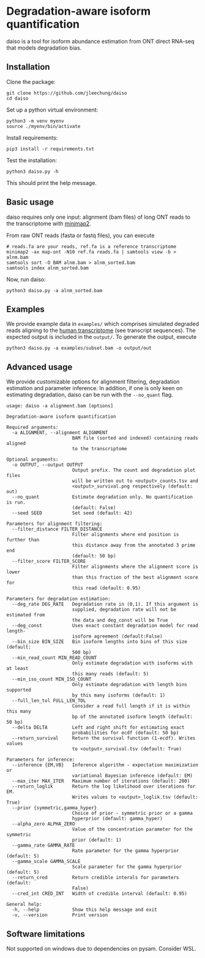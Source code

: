 # Degradation-aware isoform quantification

daiso is a tool for isoform abundance estimation from ONT direct RNA-seq that models degradation bias. 

## Installation

Clone the package:
```
git clone https://github.com/jleechung/daiso
cd daiso
```

Set up a python virtual environment:
```
python3 -m venv myenv
source ./myenv/bin/activate
```

Install requirements:
```
pip3 install -r requirements.txt
```

Test the installation:
```
python3 daiso.py -h
```
This should print the help message.

## Basic usage

daiso requires only one input: alignment (bam files) of long ONT reads to the transcriptome with [minimap2](https://github.com/lh3/minimap2). 

From raw ONT reads (fasta or fastq files), you can execute
```
# reads.fa are your reads, ref.fa is a reference transcriptome
minimap2 -ax map-ont -N10 ref.fa reads.fa | samtools view -b > alnm.bam
samtools sort -O BAM alnm.bam > alnm_sorted.bam
samtools index alnm_sorted.bam
```

Now, run daiso:
```
python3 daiso.py -a alnm_sorted.bam
```

## Examples

We provide example data in `examples/` which comprises simulated degraded reads aligning to the [human transcriptome](https://www.gencodegenes.org/human/) (see transcript sequences). The expected output is included in the `output/`. To generate the output, execute
```
python3 daiso.py -a examples/subset.bam -o output/out
```

## Advanced usage

We provide customizable options for alignment filtering, degradation estimation and parameter inference. In addition, if one is only keen on estimating degradation, daiso can be run with the `--no_quant` flag. 

```
usage: daiso -a alignment.bam [options]

Degradation-aware isoform quantification

Required arguments:
  -a ALIGNMENT, --alignment ALIGNMENT
                        BAM file (sorted and indexed) containing reads aligned
                        to the transcriptome

Optional arguments:
  -o OUTPUT, --output OUTPUT
                        Output prefix. The count and degradation plot files
                        will be written out to <output>_counts.tsv and
                        <output>_survival.png respectively (default: out)
  --no_quant            Estimate degradation only. No quantification is run.
                        (default: False)
  --seed SEED           Set seed (default: 42)

Parameters for alignment filtering:
  --filter_distance FILTER_DISTANCE
                        Filter alignments where end position is further than
                        this distance away from the annotated 3 prime end
                        (default: 50 bp)
  --filter_score FILTER_SCORE
                        Filter alignments where the alignment score is lower
                        than this fraction of the best alignment score for
                        this read (default: 0.95)

Parameters for degradation estimation:
  --deg_rate DEG_RATE   Degradation rate in (0,1). If this argument is
                        supplied, degradation rate will not be estimated from
                        the data and deg_const will be True
  --deg_const           Uses exact constant degradation model for read length-
                        isoform agreement (default:False)
  --bin_size BIN_SIZE   Bin isoform lengths into bins of this size (default:
                        500 bp)
  --min_read_count MIN_READ_COUNT
                        Only estimate degradation with isoforms with at least
                        this many reads (default: 5)
  --min_iso_count MIN_ISO_COUNT
                        Only estimate degradation with length bins supported
                        by this many isoforms (default: 1)
  --full_len_tol FULL_LEN_TOL
                        Consider a read full length if it is within this many
                        bp of the annotated isoform length (default: 50 bp)
  --delta DELTA         Left and right shift for estimating exact
                        probabilities for ecdf (default: 50 bp)
  --return_survival     Return the survival function (1-ecdf). Writes values
                        to <output>_survival.tsv (default: True)

Parameters for inference:
  --inference {EM,VB}   Inference algorithm - expectation maximization or
                        variational Bayesian inference (default: EM)
  --max_iter MAX_ITER   Maximum number of iterations (default: 200)
  --return_loglik       Return the log likelihood over iterations for EM.
                        Writes values to <output>_loglik.tsv (default: True)
  --prior {symmetric,gamma_hyper}
                        Choice of prior - symmetric prior or a gamma
                        hyperprior (default: gamma_hyper)
  --alpha_zero ALPHA_ZERO
                        Value of the concentration parameter for the symmetric
                        prior (default: 1)
  --gamma_rate GAMMA_RATE
                        Rate parameter for the gamma hyperprior (default: 5)
  --gamma_scale GAMMA_SCALE
                        Scale parameter for the gamma hyperprior (default: 5)
  --return_cred         Return credible interals for parameters (default:
                        False)
  --cred_int CRED_INT   Width of credible interval (default: 0.95)

General help:
  -h, --help            Show this help message and exit
  -v, --version         Print version
```

## Software limitations

Not supported on windows due to dependencies on pysam. Consider WSL.


